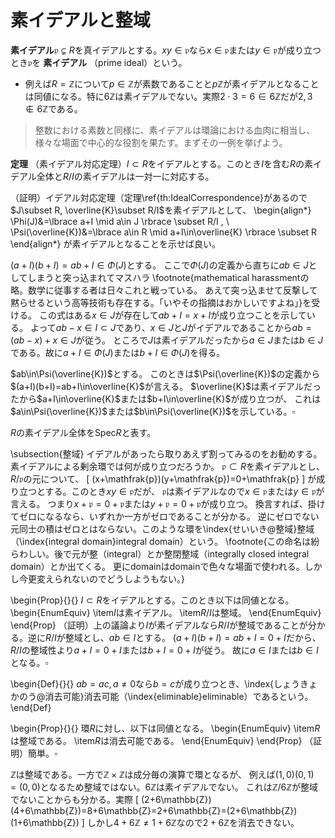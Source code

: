
# 素イデアルと整域

__素イデアル__$\mathfrak{p}\subsetneq R$を真イデアルとする。$xy\in\mathfrak{p}$なら$x\in\mathfrak{p}$または$y\in\mathfrak{p}$が成り立つとき$\mathfrak{p}$を **素イデアル** （prime ideal）という。

- 例えば$R=\mathbb{Z}$について$p\in\mathbb{Z}$が素数であることと$p\mathbb{Z}$が素イデアルとなることは同値になる。特に$6\mathbb{Z}$は素イデアルでない。実際$2\cdot 3=6\in 6\mathbb{Z}$だが$2, 3\notin 6\mathbb{Z}$である。

> 整数における素数と同様に、素イデアルは環論における血肉に相当し、様々な場面で中心的な役割を果たす。まずその一例を挙げよう。

__定理__ （素イデアル対応定理）$I\subset R$をイデアルとする。このとき$I$を含む$R$の素イデアル全体と$R/I$の素イデアルは一対一に対応する。


（証明）イデアル対応定理（定理\ref{th:IdealCorrespondence}があるので$J\subset R, \overline{K}\subset R/I$を素イデアルとして、
\begin{align*}
	\Phi(J)&=\lbrace a+I \mid a\in J \rbrace \subset R/I , \\
	\Psi(\overline{K})&=\lbrace a\in R \mid a+I\in\overline{K} \rbrace \subset R
\end{align*}
が素イデアルとなることを示せば良い。

$(a+I)(b+I)=ab+I \in\Phi(J)$とする。
ここで$\Phi(J)$の定義から直ちに$ab\in J$としてしまうと突っ込まれてマスハラ
\footnote{mathematical harassmentの略。数学に従事する者は日々これと戦っている。
あえて突っ込ませて反撃して黙らせるという高等技術も存在する。「いやその指摘はおかしいですよね」}を受ける。
この式はある$x\in J$が存在して$ab+I=x+I$が成り立つことを示している。
よって$ab-x\in I\subset J$であり、$x\in J$と$J$がイデアルであることから$ab=(ab-x)+x\in J$が従う。
ところで$J$は素イデアルだったから$a\in J$または$b\in J$である。故に$a+I\in\Phi(J)$または$b+I\in\Phi(J)$を得る。

$ab\in\Psi(\overline{K})$とする。
このときは$\Psi(\overline{K})$の定義から$(a+I)(b+I)=ab+I\in\overline{K}$が言える。
$\overline{K}$は素イデアルだったから$a+I\in\overline{K}$または$b+I\in\overline{K}$が成り立つが、
これは$a\in\Psi(\overline{K})$または$b\in\Psi(\overline{K})$を示している。$\square$

$R$の素イデアル全体を$\mathrm{Spec}R$と表す。


\subsection{整域}
イデアルがあったら取りあえず割ってみるのをお勧めする。素イデアルによる剰余環では何が成り立つだろうか。
$\mathfrak{p}\subset R$を素イデアルとし、$R/\mathfrak{p}$の元について、
\[ (x+\mathfrak{p})(y+\mathfrak{p})=0+\mathfrak{p} \]
が成り立つとする。このとき$xy\in\mathfrak{p}$だが、
$\mathfrak{p}$は素イデアルなので$x\in\mathfrak{p}$または$y\in\mathfrak{p}$が言える。
つまり$x+\mathfrak{p}=0+\mathfrak{p}$または$y+\mathfrak{p}=0+\mathfrak{p}$が成り立つ。
換言すれば、掛けてゼロになるなら、いずれか一方がゼロであることが分かる。
逆にゼロでない元同士の積はゼロとはならない。このような環を\index{せいいき@整域}整域（\index{integral domain}integral domain）という。
\footnote{この命名は紛らわしい。後で元が整（integral）とか整閉整域（integrally closed integral domain）とか出てくる。
更にdomainはdomainで色々な場面で使われる。しかし今更変えられないのでどうしようもない。}

\begin{Prop}{}{}
$I \subset R$をイデアルとする。このとき以下は同値となる。
\begin{EnumEquiv}
	\item$I$は素イデアル。
	\item$R/I$は整域。
\end{EnumEquiv}
\end{Prop}
（証明）上の議論より$I$が素イデアルなら$R/I$が整域であることが分かる。逆に$R/I$が整域とし、$ab\in I$とする。
$(a+I)(b+I)=ab+I=0+I$だから、$R/I$の整域性より$a+I=0+I$または$b+I=0+I$が従う。
故に$a\in I$または$b\in I$となる。$\square$

\begin{Def}{}{}
$ab=ac, a\neq 0$なら$b=c$が成り立つとき、\index{しょうきょかのう@消去可能}消去可能（\index{eliminable}eliminable）であるという。
\end{Def}

\begin{Prop}{}{}
環$R$に対し、以下は同値となる。
\begin{EnumEquiv}
\item$R$は整域である。
\item$R$は消去可能である。
\end{EnumEquiv}
\end{Prop}
（証明）簡単。$\square$

$\mathbb{Z}$は整域である。一方で$\mathbb{Z}\times\mathbb{Z}$は成分毎の演算で環となるが、
例えば$(1, 0)(0, 1)=(0, 0)$となるため整域ではない。$6\mathbb{Z}$は素イデアルでない。
これは$\mathbb{Z}/6\mathbb{Z}$が整域でないことからも分かる。実際
\[ (2+6\mathbb{Z})(4+6\mathbb{Z})=8+6\mathbb{Z}=2+6\mathbb{Z}=(2+6\mathbb{Z})(1+6\mathbb{Z}) \]
しかし$4+6\mathbb{Z}\neq 1+6\mathbb{Z}$なので$2+6\mathbb{Z}$を消去できない。

